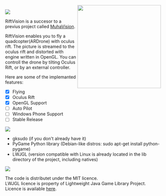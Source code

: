 <img src="http://i.imgur.com/uc282wd.png" width=270 align="right">



![](http://i.imgur.com/dezFC7R.gif)

RiftVision is a succesor to a previus project called [MuhaVision](https://github.com/DzinVision/MuhaVision).

RiftVision enables you to fly a quadcopter(ARDrone) with oculus rift. The picture is streamed to the oculus rift and distorted with engine written in OpenGL. You can controll the drone by tilting Oculus Rift, or by an external controller.

Here are some of the implemanted features:

- [x] Flying
- [x] Oculus Rift
- [x] OpenGL Support
- [ ] Auto Pilot
- [ ] Windows Phone Support
- [ ] Stable Release

![](http://www.auplod.com/u/opauld5f883.gif)
 - gksudo (if you don't already have it)
 - PyGame Python library (Debian-like distros: sudo apt-get install python-pygame)
 - LWJGL (version compatible with Linux is already located in the lib directory of the project, including natives)

![](http://i.imgur.com/aw0QuDg.gif)

The code is distributet under the MIT licence.  
LWJGL licence is property of Lightweight Java Game Library Project.
Licence is available [here](http://www.lwjgl.org/license).
